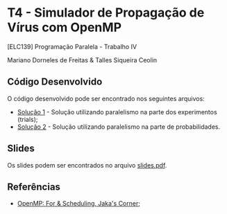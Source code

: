 # T4 - Simulador de Propagação de Vírus com OpenMP

[ELC139] Programação Paralela - Trabalho IV

Mariano Dorneles de Freitas & Talles Siqueira Ceolin

## Código Desenvolvido
O código desenvolvido pode ser encontrado nos seguintes arquivos: 
- [Solução 1](https://github.com/elc139/t4-chris-greg/tree/master/virus_ver1) - Solução utilizando paralelismo na parte dos experimentos (trials);
- [Solução 2](https://github.com/elc139/t4-chris-greg/tree/master/virus_ver2) - Solução utilizando paralelismo na parte de probabilidades.


## Slides
Os slides podem ser encontrados no arquivo [slides.pdf](https://github.com/elc139/t4-chris-greg/blob/master/slides.pdf).


## Referências
- [OpenMP: For & Scheduling, Jaka's Corner](http://jakascorner.com/blog/2016/06/omp-for-scheduling.html);
